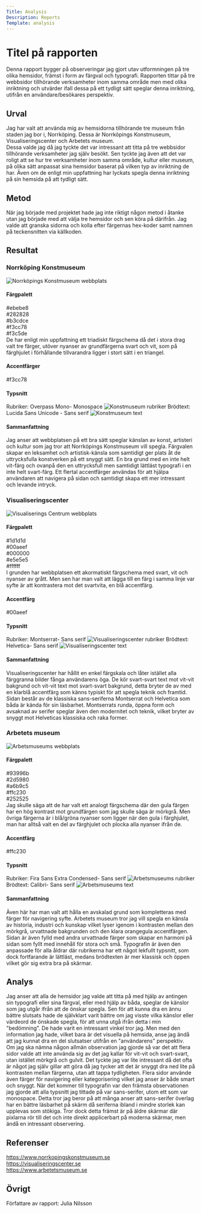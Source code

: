 ```yaml
---
Title: Analysis
Description: Reports
Template: analysis
---
```


Titel på rapporten
=======================

Denna rapport bygger på observeringar jag gjort utav utformningen på tre olika hemsidor, främst i form av färgval och typografi. Rapporten tittar på tre webbsidor tillhörande verksamheter inom samma område men med olika inriktning och utvärder ifall dessa på ett tydligt sätt speglar denna inriktning, utifrån en användare/besökares perspektiv.

Urval
-----------------------

Jag har valt att använda mig av hemsidorna tillhörande tre museum från staden jag bor i, Norrköping. Dessa är Norrköpings Konstmuseum, Visualiseringscenter och Arbetets museum.<br>
Dessa valde jag då jag tyckte det var intressant att titta på tre webbsidor tillhörande verksamheter jag själv besökt. Sen tyckte jag även att det var roligt att se hur tre verksamheter inom samma område, kultur eller museum, på olika sätt anpassat sina hemsidor baserat på vilken typ av inriktning de har. Även om de enligt min uppfattning har lyckats spegla denna inriktning på sin hemsida på att tydligt sätt.

Metod
-----------------------

När jag började med projektet hade jag inte riktigt någon metod i åtanke utan jag började med att välja tre hemsidor och sen köra på därifrån. Jag valde att granska sidorna och kolla efter färgernas hex-koder samt namnen på teckensnitten via källkoden.

Resultat
-----------------------

<h3>Norrköping Konstmuseum</h3>
<img src="%base_url%/content/analysis/img/konstmuseet.png" alt="Norrköpings Konstmuseum webbplats">
<h4>Färgpalett</h4>
<div class="color-boxes">
<div class="konst-a">#ebebe8</div>
<div class="konst-b">#282828</div>
<div class="konst-c">#b3cdce</div>
<div class="konst-d">#f3cc78</div>
<div class="konst-e">#f3c5de</div>
</div>
De har enligt min uppfattning ett triadiskt färgschema då det i stora drag valt tre färger, utöver nyanser av grundfärgerna svart och vit, som på färghjulet i förhållande tillvarandra ligger i stort sätt i en triangel. 
<h4>Accentfärger</h4>
<div class="konst-d">#f3cc78</div>
<h4>Typsnitt</h4>
Rubriker: Overpass Mono- Monospace
<img src="%base_url%/content/analysis/img/rubrik-konst.png" alt="Konstmuseum rubriker">
Brödtext: Lucida Sans Unicode - Sans serif
<img src="%base_url%/content/analysis/img/text-konst.png" alt="Konstmuseum text">
<h4>Sammanfattning</h4>
Jag anser att webbplatsen på ett bra sätt speglar känslan av konst, artisteri och kultur som jag tror att Norrköpings Konstmuseum vill spegla. Färgvalen skapar en leksamhet och artistisk-känsla som samtidigt ger plats åt de uttrycksfulla konstverken på ett snyggt sätt. En bra grund med en inte helt vit-färg och ovanpå den en uttrycksfull men samtidigt lättläst typografi i en inte helt svart-färg. Ett flertal accentfärger användas för att hjälpa användaren att navigera på sidan och samtidigt skapa ett mer intressant och levande intryck.

<h3>Visualiseringscenter</h3>
<img src="%base_url%/content/analysis/img/visualiseringsc.png" alt="Visualiserings Centrum webbplats">
<h4>Färgpalett</h4>
<div class="color-boxes">
<div class="visual-a">#1d1d1d</div>
<div class="visual-b">#00aeef</div>
<div class="visual-c">#000000</div>
<div class="visual-d">#e5e5e5</div>
<div class="visual-e">#ffffff</div>
</div>
I grunden har webbplatsen ett akormatiskt färgschema med svart, vit och nyanser av grått. Men sen har man valt att lägga till en färg i samma linje var syfte är att kontrastera mot det svartvita, en blå accentfärg.
<h4>Accentfärg</h4>
<div class="visual-b">#00aeef</div>
<h4>Typsnitt</h4>
Rubriker: Montserrat- Sans serif
<img src="%base_url%/content/analysis/img/rubrik-visual.png" alt="Visualiseringscenter rubriker">
Brödtext: Helvetica- Sans serif
<img src="%base_url%/content/analysis/img/text-visual.png" alt="Visualiseringscenter text">
<h4>Sammanfattning</h4>
Visualiseringscenter har hållit en enkel färgskala och låter istället alla färggranna bilder fånga användarens öga. De kör svart-svart text mot vit-vit bakgrund och vit-vit text mot svart-svart bakgrund, detta bryter de av med en klarblå accentfärg som känns typiskt för att spegla teknik och framtid. Sidan består av de klassiska sans-seriferna Montserrat och Helvetica som båda är kända för sin läsbarhet. Montserrats runda, öppna form och avsaknad av serifer speglar även den modernitet och teknik, vilket bryter av snyggt mot Helveticas klassiska och raka former.

<h3>Arbetets museum</h3>
<img src="%base_url%/content/analysis/img/arbetsmuseet.png" alt="Arbetsmuseums webbplats">
<h4>Färgpalett</h4>
<div class="color-boxes">
<div class="arbets-a">#93996b</div>
<div class="arbets-b">#2d5980</div>
<div class="arbets-c">#a6b9c5</div>
<div class="arbets-d">#ffc230</div>
<div class="arbets-e">#252525</div>
</div>
Jag skulle säga att de har valt ett analogt färgschema där den gula färgen har en hög kontrast mot grundfärgen som jag skulle säga är mörkgrå. Men övriga färgerna är i blå/gröna nyanser som ligger när den gula i färghjulet, man har alltså valt en del av färghjulet och plocka alla nyanser ifrån de.
<h4>Accentfärg</h4>
<div class="arbets-d">#ffc230</div>
<h4>Typsnitt</h4>
Rubriker: Fira Sans Extra Condensed- Sans serif
<img src="%base_url%/content/analysis/img/rubrik-arbets.png" alt="Arbetsmuseums rubriker">
Brödtext: Calibri- Sans serif
<img src="%base_url%/content/analysis/img/text-arbets.png" alt="Arbetsmuseums text">
<h4>Sammanfattning</h4>
Även här har man valt att hålla en avskalad grund som kompletteras med färger för navigering syfte. Arbetets museum tror jag vill spegla en känsla av historia, industri och kunskap vilket lyser igenom i kontrasten mellan den mörkgrå, urvattnade bakgrunden och den klara orangegula accentfärgen. Sidan är även fylld med andra urvattnade färger som skapar en harmoni på sidan som fyllt med innehåll för stora och små. Typografin är även den anpassade för alla åldrar där rubrikerna har ett något lekfullt typsnitt, som dock fortfarande är lättläst, medans brödtexten är mer klassisk och öppen vilket gör sig extra bra på skärmar.

Analys
-----------------------

Jag anser att alla de hemsidor jag valde att titta på med hjälp av antingen sin typografi eller sina färgval, eller med hjälp av båda, speglar de känslor som jag utgår ifrån att de önskar spegla. Sen för att kunna dra en ännu bättre slutsats hade de självklart varit bättre om jag visste vilka känslor eller värdeord de önskade spegla, för att unna utgå ifrån detta i min "bedömning". De hade varit en intressant vinkel tror jag. Men med den information jag hade, vilket bara är det visuella på hemsida, anse jag ändå att jag kunnat dra en del slutsatser utifrån en "användarens" perspektiv.<br>
Om jag ska nämna någon allmän observation jag gjorde så var det att flera sidor valde att inte använda sig av det jag kallar för vit-vit och svart-svart, utan istället mörkgrå och gulvit. Det tyckte jag var lite intressant då det ofta är något jag själv gillar att göra då jag tycker att det är snyggt dra ned lite på kontrasten mellan färgerna, utan att tappa tydligheten. Flera sidor använde även färger för navigering eller kategorisering vilket jag anser är både smart och snyggt. När det kommer till typografin var den främsta observationen jag gjorde att alla typsnitt jag tittade på var sans-serifer, utom ett som var monospace. Detta tror jag beror på att många anser att sans-serifer överlag har en bättre läsbarhet på skärm då seriferna ibland i mindre storlek kan upplevas som stökiga. Tror dock detta främst är på äldre skärmar där pixlarna rör till det och inte direkt applicerbart på moderna skärmar, men ändå en intressant observering.

Referenser
-----------------------

https://www.norrkopingskonstmuseum.se<br>
https://visualiseringscenter.se<br>
https://www.arbetetsmuseum.se<br>

Övrigt
-----------------------

Författare av rapport: Julia Nilsson

